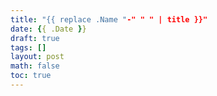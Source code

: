 ```yaml
---
title: "{{ replace .Name "-" " " | title }}"
date: {{ .Date }}
draft: true
tags: []
layout: post
math: false
toc: true
---
```

